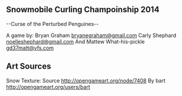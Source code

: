 Snowmobile Curling Champoinship 2014
------------------------------------
--Curse of the Perturbed Penguines--

A game by:
Bryan Graham <bryanegraham@gmail.com>
Carly Shephard <noelleshephard@gmail.com>
And Mattew What-his-pickle <gd37matt@vfs.com>

Art Sources
-----------

Snow Texture:
Source http://opengameart.org/node/7408
By bart <http://opengameart.org/users/bart>


